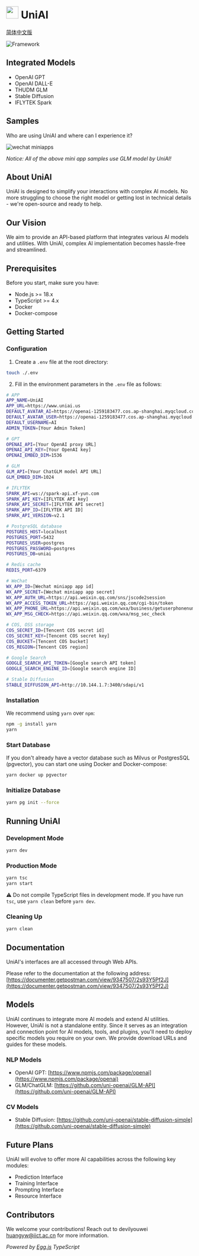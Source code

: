 <!-- @format -->

# <img src="./logo.png" width=33 height=33 /> UniAI

[简体中文版](./README_CN.md)

![Framework](./framework.png)

## Integrated Models

-   OpenAI GPT
-   OpenAI DALL-E
-   THUDM GLM
-   Stable Diffusion
-   IFLYTEK Spark

## Samples

Who are using UniAI and where can I experience it?

![wechat miniapps](./miniapp-qrcode.png)

_Notice: All of the above mini app samples use GLM model by UniAI!_

## About UniAI

UniAI is designed to simplify your interactions with complex AI models. No more struggling to choose the right model or getting lost in technical details - we're open-source and ready to help.

## Our Vision

We aim to provide an API-based platform that integrates various AI models and utilities. With UniAI, complex AI implementation becomes hassle-free and streamlined.

## Prerequisites

Before you start, make sure you have:

-   Node.js >= 18.x
-   TypeScript >= 4.x
-   Docker
-   Docker-compose

## Getting Started

### Configuration

1. Create a `.env` file at the root directory:

```bash
touch ./.env
```

2. Fill in the environment parameters in the `.env` file as follows:

```bash
# APP
APP_NAME=UniAI
APP_URL=https://www.uniai.us
DEFAULT_AVATAR_AI=https://openai-1259183477.cos.ap-shanghai.myqcloud.com/avatar-lechat.png
DEFAULT_AVATAR_USER=https://openai-1259183477.cos.ap-shanghai.myqcloud.com/avatar-user.png
DEFAULT_USERNAME=AI
ADMIN_TOKEN=[Your Admin Token]

# GPT
OPENAI_API=[Your OpenAI proxy URL]
OPENAI_API_KEY=[Your OpenAI key]
OPENAI_EMBED_DIM=1536

# GLM
GLM_API=[Your ChatGLM model API URL]
GLM_EMBED_DIM=1024

# IFLYTEK
SPARK_API=ws://spark-api.xf-yun.com
SPARK_API_KEY=[IFLYTEK API key]
SPARK_API_SECRET=[IFLYTEK API secret]
SPARK_APP_ID=[IFLYTEK API ID]
SPARK_API_VERSION=v2.1

# PostgreSQL database
POSTGRES_HOST=localhost
POSTGRES_PORT=5432
POSTGRES_USER=postgres
POSTGRES_PASSWORD=postgres
POSTGRES_DB=uniai

# Redis cache
REDIS_PORT=6379

# WeChat
WX_APP_ID=[Wechat miniapp app id]
WX_APP_SECRET=[Wechat miniapp app secret]
WX_APP_AUTH_URL=https://api.weixin.qq.com/sns/jscode2session
WX_APP_ACCESS_TOKEN_URL=https://api.weixin.qq.com/cgi-bin/token
WX_APP_PHONE_URL=https://api.weixin.qq.com/wxa/business/getuserphonenumber
WX_APP_MSG_CHECK=https://api.weixin.qq.com/wxa/msg_sec_check

# COS, OSS storage
COS_SECRET_ID=[Tencent COS secret id]
COS_SECRET_KEY=[Tencent COS secret key]
COS_BUCKET=[Tencent COS bucket]
COS_REGION=[Tencent COS region]

# Google Search
GOOGLE_SEARCH_API_TOKEN=[Google search API token]
GOOGLE_SEARCH_ENGINE_ID=[Google search engine ID]

# Stable Diffusion
STABLE_DIFFUSION_API=http://10.144.1.7:3400/sdapi/v1
```

### Installation

We recommend using `yarn` over `npm`:

```bash
npm -g install yarn
yarn
```

### Start Database

If you don't already have a vector database such as Milvus or PostgresSQL (pgvector), you can start one using Docker and Docker-compose:

```bash
yarn docker up pgvector
```

### Initialize Database

```bash
yarn pg init --force
```

## Running UniAI

### Development Mode

```bash
yarn dev
```

### Production Mode

```bash
yarn tsc
yarn start
```

⚠️ Do not compile TypeScript files in development mode. If you have run `tsc`, use `yarn clean` before `yarn dev`.

### Cleaning Up

```bash
yarn clean
```

## Documentation

UniAI's interfaces are all accessed through Web APIs.

Please refer to the documentation at the following address:
[https://documenter.getpostman.com/view/9347507/2s93Y5Pf2J](https://documenter.getpostman.com/view/9347507/2s93Y5Pf2J)

## Models

UniAI continues to integrate more AI models and extend AI utilities. However, UniAI is not a standalone entity. Since it serves as an integration and connection point for AI models, tools, and plugins, you'll need to deploy specific models you require on your own. We provide download URLs and guides for these models.

### NLP Models

-   OpenAI GPT: [https://www.npmjs.com/package/openai](https://www.npmjs.com/package/openai)
-   GLM/ChatGLM: [https://github.com/uni-openai/GLM-API](https://github.com/uni-openai/GLM-API)

### CV Models

-   Stable Diffusion: [https://github.com/uni-openai/stable-diffusion-simple](https://github.com/uni-openai/stable-diffusion-simple)

## Future Plans

UniAI will evolve to offer more AI capabilities across the following key modules:

-   Prediction Interface
-   Training Interface
-   Prompting Interface
-   Resource Interface

## Contributors

We welcome your contributions! Reach out to devilyouwei <huangyw@iict.ac.cn> for more information.

_Powered by [Egg.js](https://www.eggjs.org/) TypeScript_
